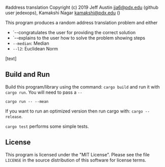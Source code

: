 #address translation
Copyright (c) 2019 Jeff Austin <jja6@pdx.edu> (github user jedexops), Kamakshi Nagar <kamakshi@pdx.edu> ()

This program produces a random address translation problem and either

* `--congratulates the user for providing the correct solution
* `--explains to the user how to solve the problem showing steps
* `--median`: Median
* `--l2`: Euclidean Norm

[text]

## Build and Run

Build this program/library using the command: `cargo build` and run it with
`cargo run`. You will need to pass a
`--`

    cargo run -- --mean

If you want to run an optimized version then run cargo with: `cargo --release`.

`cargo test` performs some simple tests.

## License

This program is licensed under the "MIT License".  Please
see the file `LICENSE` in the source distribution of this
software for license terms.

